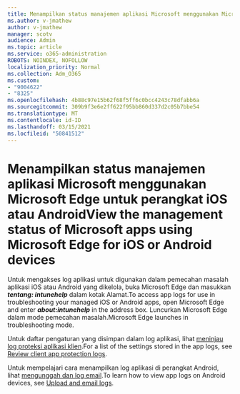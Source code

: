 ```yaml
---
title: Menampilkan status manajemen aplikasi Microsoft menggunakan Microsoft Edge untuk perangkat iOS atau Android
ms.author: v-jmathew
author: v-jmathew
manager: scotv
audience: Admin
ms.topic: article
ms.service: o365-administration
ROBOTS: NOINDEX, NOFOLLOW
localization_priority: Normal
ms.collection: Adm_O365
ms.custom:
- "9004622"
- "8325"
ms.openlocfilehash: 4b88c97e15b62f68f5ff6c0bcc4243c78dfabb6a
ms.sourcegitcommit: 309b9f3e6e2ff622f95bb860d337d2c05b7bbe54
ms.translationtype: MT
ms.contentlocale: id-ID
ms.lasthandoff: 03/15/2021
ms.locfileid: "50841512"
---
```

# <a name="view-the-management-status-of-microsoft-apps-using-microsoft-edge-for-ios-or-android-devices"></a><span data-ttu-id="647d1-102">Menampilkan status manajemen aplikasi Microsoft menggunakan Microsoft Edge untuk perangkat iOS atau Android</span><span class="sxs-lookup"><span data-stu-id="647d1-102">View the management status of Microsoft apps using Microsoft Edge for iOS or Android devices</span></span>

<span data-ttu-id="647d1-103">Untuk mengakses log aplikasi untuk digunakan dalam pemecahan masalah aplikasi iOS atau Android yang dikelola, buka Microsoft Edge dan masukkan ***tentang: intunehelp*** dalam kotak Alamat.</span><span class="sxs-lookup"><span data-stu-id="647d1-103">To access app logs for use in troubleshooting your managed iOS or Android apps, open Microsoft Edge and enter ***about:intunehelp*** in the address box.</span></span> <span data-ttu-id="647d1-104">Luncurkan Microsoft Edge dalam mode pemecahan masalah.</span><span class="sxs-lookup"><span data-stu-id="647d1-104">Microsoft Edge launches in troubleshooting mode.</span></span>

<span data-ttu-id="647d1-105">Untuk daftar pengaturan yang disimpan dalam log aplikasi, lihat [meninjau log proteksi aplikasi klien](https://go.microsoft.com/fwlink/?linkid=2141401).</span><span class="sxs-lookup"><span data-stu-id="647d1-105">For a list of the settings stored in the app logs, see [Review client app protection logs](https://go.microsoft.com/fwlink/?linkid=2141401).</span></span>

<span data-ttu-id="647d1-106">Untuk mempelajari cara menampilkan log aplikasi di perangkat Android, lihat [mengunggah dan log email](https://go.microsoft.com/fwlink/?linkid=2141408).</span><span class="sxs-lookup"><span data-stu-id="647d1-106">To learn how to view app logs on Android devices, see [Upload and email logs](https://go.microsoft.com/fwlink/?linkid=2141408).</span></span>
